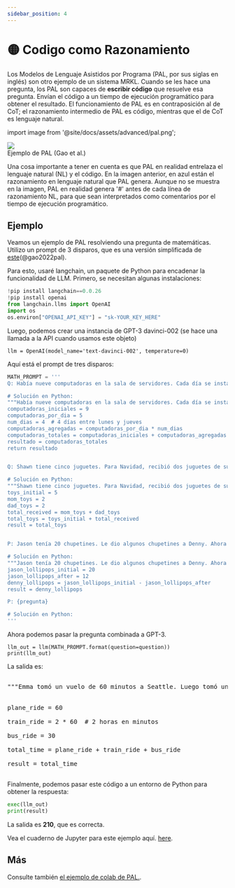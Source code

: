 ```yaml
---
sidebar_position: 4
---
```


# 🟡 Codigo como Razonamiento

Los Modelos de Lenguaje Asistidos por Programa (PAL, por sus siglas en inglés) son otro ejemplo de un sistema MRKL. Cuando se les hace una pregunta, los PAL son capaces de **escribir código** que resuelve esa pregunta. Envían el código a un tiempo de ejecución programático para obtener el resultado. El funcionamiento de PAL es en contraposición al de CoT; el razonamiento intermedio de PAL es código, mientras que el de CoT es lenguaje natural.

import image from '@site/docs/assets/advanced/pal.png';

<div style={{textAlign: 'center'}}>
  <img src={image} style={{width: "500px"}} />
</div>

<div style={{textAlign: 'center'}}>
Ejemplo de PAL (Gao et al.)
</div>

Una cosa importante a tener en cuenta es que PAL en realidad entrelaza el lenguaje natural (NL) y el código. En la imagen anterior, en azul están el razonamiento en lenguaje natural que PAL genera. Aunque no se muestra en la imagen, PAL en realidad genera '\#' antes de cada línea de razonamiento NL, para que sean interpretados como comentarios por el tiempo de ejecución programático.

## Ejemplo

Veamos un ejemplo de PAL resolviendo una pregunta de matemáticas. Utilizo un prompt de 3 disparos, que es una versión simplificada de [este](https://github.com/reasoning-machines/pal/blob/main/pal/prompt/math_prompts.py)(@gao2022pal).

Para esto, usaré langchain, un paquete de Python para encadenar la funcionalidad de LLM. Primero, se necesitan algunas instalaciones:

```python
!pip install langchain==0.0.26
!pip install openai
from langchain.llms import OpenAI
import os
os.environ["OPENAI_API_KEY"] = "sk-YOUR_KEY_HERE"
```

Luego, podemos crear una instancia de GPT-3 davinci-002 (se hace una llamada a la API cuando usamos este objeto)
```
llm = OpenAI(model_name='text-davinci-002', temperature=0)
```

Aquí está el prompt de tres disparos:

```python
MATH_PROMPT = '''
Q: Había nueve computadoras en la sala de servidores. Cada día se instalaron cinco computadoras más, de lunes a jueves. ¿Cuántas computadoras hay ahora en la sala de servidores?

# Solución en Python:
"""Había nueve computadoras en la sala de servidores. Cada día se instalaron cinco computadoras más, de lunes a jueves. ¿Cuántas computadoras hay ahora en la sala de servidores?"""
computadoras_iniciales = 9
computadoras_por_dia = 5
num_dias = 4  # 4 días entre lunes y jueves
computadoras_agregadas = computadoras_por_dia * num_dias
computadoras_totales = computadoras_iniciales + computadoras_agregadas
resultado = computadoras_totales
return resultado


Q: Shawn tiene cinco juguetes. Para Navidad, recibió dos juguetes de su mamá y dos juguetes de su papá. ¿Cuántos juguetes tiene ahora?

# Solución en Python:
"""Shawn tiene cinco juguetes. Para Navidad, recibió dos juguetes de su mamá y dos juguetes de su papá. ¿Cuántos juguetes tiene ahora?
toys_initial = 5
mom_toys = 2
dad_toys = 2
total_received = mom_toys + dad_toys
total_toys = toys_initial + total_received
result = total_toys


P: Jason tenía 20 chupetines. Le dio algunos chupetines a Denny. Ahora Jason tiene 12 chupetines. ¿Cuántos chupetines le dio Jason a Denny?

# Solución en Python:
"""Jason tenía 20 chupetines. Le dio algunos chupetines a Denny. Ahora Jason tiene 12 chupetines. ¿Cuántos chupetines le dio Jason a Denny?"""
jason_lollipops_initial = 20
jason_lollipops_after = 12
denny_lollipops = jason_lollipops_initial - jason_lollipops_after
result = denny_lollipops

P: {pregunta}

# Solución en Python:
'''
```

Ahora podemos pasar la pregunta combinada a GPT-3.

```
llm_out = llm(MATH_PROMPT.format(question=question))
print(llm_out)
```

La salida es:

<pre>
<span style={{backgroundColor: '#d2f4d3'}}>
"""Emma tomó un vuelo de 60 minutos a Seattle. Luego tomó un viaje en tren de 2 horas a Portland, y luego un viaje en autobús de 30 minutos a Vancouver. ¿Cuánto tiempo le llevó llegar a Vancouver?"""<br/>

plane_ride = 60<br/>
train_ride = 2 * 60  # 2 horas en minutos<br/>
bus_ride = 30<br/>
total_time = plane_ride + train_ride + bus_ride<br/>
result = total_time
</span>
</pre>
Finalmente, podemos pasar este código a un entorno de Python para obtener la respuesta:

```python
exec(llm_out)
print(result)
```

La salida es **210**, que es correcta.

Vea el cuaderno de Jupyter para este ejemplo aquí. [here](https://github.com/trigaten/Learn_Prompting/tree/main/docs/code_examples/PAL.ipynb).

## Más

Consulte también [el ejemplo de colab de PAL.](https://colab.research.google.com/drive/1u4_RsdI0E79PCMDdcPiJUzYhdnjoXeXc?usp=sharing#scrollTo=Ba0ycacK4i1V).